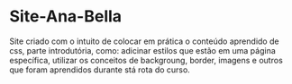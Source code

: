 # Site-Ana-Bella
Site criado com o intuito de colocar em prática o conteúdo  aprendido de css, parte introdutória, como: adicinar estilos que estão em uma página específica, utilizar os conceitos de backgroung, border, imagens e outros que foram aprendidos durante stá rota do curso.
